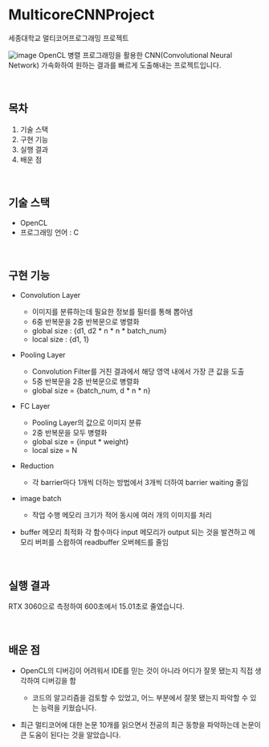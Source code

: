 # MulticoreCNNProject
  세종대학교 멀티코어프로그래밍 프로젝트
  
  ![image](https://user-images.githubusercontent.com/40791869/215701734-6c011025-16af-4b8e-8cf5-ded128370812.png)
  OpenCL 병렬 프로그래밍을 활용한 CNN(Convolutional Neural Network) 가속화하여 원하는 결과를 빠르게 도출해내는 프로젝트입니다.

  <br/>
  
## 목차
  1. 기술 스택
  2. 구현 기능
  3. 실행 결과
  4. 배운 점
  
  <br/>
  
## 기술 스택
  - OpenCL
  - 프로그래밍 언어 : C

  <br/>
  
## 구현 기능
  - Convolution Layer
    - 이미지를 분류하는데 필요한 정보를 필터를 통해 뽑아냄
    - 6중 반복문을 2중 반복문으로 병렬화
    - global size : {d1, d2 * n * n * batch_num}
    - local size : {d1, 1}
  
  - Pooling Layer
    - Convolution Filter를 거친 결과에서 해당 영역 내에서 가장 큰 값을 도출
    - 5중 반복문을 2중 반복문으로 병렬화
    - global size = {batch_num, d * n * n}
  
  - FC Layer
    - Pooling Layer의 값으로 이미지 분류
    - 2중 반복문을 모두 병렬화
    - global size = {input * weight}
    - local size = N
  
  - Reduction
    - 각 barrier마다 1개씩 더하는 방법에서 3개씩 더하여 barrier waiting 줄임
  
  - image batch
    - 작업 수행 메모리 크기가 적어 동시에 여러 개의 이미지를 처리
  
  - buffer 메모리 최적화
    각 함수마다 input 메모리가 output 되는 것을 발견하고 메모리 버퍼를 스왑하여 readbuffer 오버헤드를 줄임
    
  <br/>
  
## 실행 결과
  RTX 3060으로 측정하여 600초에서 15.01초로 줄였습니다.
  
  <br/>
  
## 배운 점
  - OpenCL의 디버깅이 어려워서 IDE를 믿는 것이 아니라 어디가 잘못 됐는지 직접 생각하여 디버깅을 함
    - 코드의 알고리즘을 검토할 수 있었고, 어느 부분에서 잘못 됐는지 파악할 수 있는 능력을 키웠습니다.
    
  - 최근 멀티코어에 대한 논문 10개를 읽으면서 전공의 최근 동향을 파악하는데 논문이 큰 도움이 된다는 것을 알았습니다.
